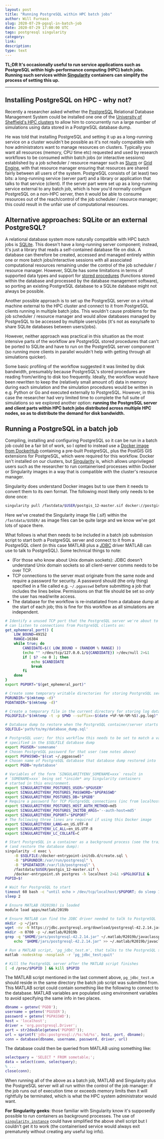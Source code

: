 ```yaml
---
layout: post
title: "Running PostgreSQL within HPC batch jobs"
author: Will Furnass
slug: 2020-07-29-pgsql-in-batch-job
date: 2020-07-29 17:00:00 UTC
tags: postgresql singularity
category:
link:
description:
type: text
---
```


**TL;DR It's occasionally useful to run service applications such as PostgreSQL *within* high-performance computing (HPC) batch jobs.
Running such services within [Singularity][singularity] containers can simplify the process of setting this up.**

---

## Installing PostgreSQL on HPC - why not?

Recently a researcher asked whether the [PostgreSQL][postgresql] Relational Database Management System
could be installed one one of the [University of Sheffield's HPC clusters][uos-hpc]
to allow him to concurrently run a large number of simulations using data stored in a PostgreSQL database dump.

He was told that installing PostgreSQL and setting it up as a long-running service on a cluster wouldn't be possible as
it's not really compatible with how administrators want to manage resources on clusters.
Typically you want all resources (memory, CPU time etc) requested and used by research workflows
to be consumed *within* batch jobs (or interactive sessions) established by a job scheduler / resource manager such as [Slurm][slurm] or [Grid Engine][gridengine],
with that resource manager ensuring that resources are shared fairly between all users of the system.
PostgreSQL consists of (at least) two bits: a long-running service (server part) and a library or application that talks to that service (client).
If the server part were set up as a long-running service external to any batch job,
which is how you'd normally configure PostgreSQL on a non-HPC server,
then it would be able to consume resources out of the reach/control of the job scheduler / resource manager;
this could result in the unfair use of computational resources.

## Alternative approaches: SQLite or an external PostgreSQL?

A relational database system more naturally compatible with HPC batch jobs is [SQLite][sqlite].
This doesn't have a long-running server component;
instead, it's just a library that reads a self-contained database file on disk.
A database can therefore be created, accessed and managed entirely within one or more batch jobs/interactive sessions
with all associated computational resources remaining under the control of the job scheduler / resource manager.
However, SQLite has some limitations in terms of
supported data types and
support for [stored procedures][pg-stored-proc]
(functions stored within the database and processed by the database management software),
so porting an existing PostgreSQL database to a SQLite database might not always be possible.

Another possible approach is to set up the PostgreSQL server on a virtual machine external to the HPC cluster
and connect to it from PostgreSQL clients running in multiple batch jobs.
This wouldn't cause problems for the job scheduler / resource manager and
would allow databases managed by PostgreSQL to be accessed by multiple users/jobs
(it's not as easy/safe to share SQLite databases between users/jobs).

However, neither approach was practical in this situation as
the most intensive parts of the workflow are PostgreSQL stored procedures that can't be ported to SQLite and
have to run on the PostgreSQL server component
(so running more clients in parallel wouldn't help with getting through all simulations quicker).

Some basic profiling of the workflow suggested it was limited by disk bandwidth,
presumably because PostgreSQL's stored procedures are reading from/writing to disk too frequently.
Ideally, the workflow would have been rewritten to keep the (relatively small amount of) data in memory during each simulation and
the simulation procedures would be written in e.g. Python or Go and executed externally to PostgreSQL.
However, in this case the researcher had very limited time to complete the full suite of simulations
so we explored another option: **running the PostgreSQL server and client parts within HPC batch jobs distributed across multiple HPC nodes,
so as to distribute the demand for disk bandwidth.**

## Running a PostgreSQL in a batch job

Compiling, installing and configuring PostgreSQL so it can be run in a batch job could be a fair bit of work,
so I opted to instead use a [Docker image from DockerHub](https://registry.hub.docker.com/r/postgis/postgis/)
containing a pre-built PostgreSQL, plus the PostGIS GIS extensions for PostgreSQL, which were required for this workflow.
Docker isn't installed on our clusters, but [Singularity][singularity] is,
which allows unprivileged users such as the researcher to run containerised processes within Docker or Singularity images
in a way that is compatible with the cluster's resource manager.

Singularity does understand Docker images but to use them it needs to convert them to its own format.  The following most likely only needs to be done once:

```sh
singularity pull /fastdata/$USER/postgis_12-master.sif docker://postgis/postgis:12-master
```

Here we've created the Singularity image file (.sif) within the `/fastdata/$USER/` as image files can be quite large and we know we've got lots of space there.

What follows is what then needs to be included in a batch job submission script 
to start both a PostgreSQL server and connect to it from a PostgreSQL client 
(in this case MATLAB plus a [JDBC][ml-jdbc] driver MATLAB can use to talk to PostgreSQL).
Some technical things to note:

 - (For those who know about Unix domain sockets):
   JDBC doesn't understand Unix domain sockets
   so all client-server comms needs to be over TCP.
 - TCP connections to the server must originate from the same node
   and require a password for security.
   A password should (the only thing) specified in a file called e.g. `~/.pgpasswd`
   before submitting a job that includes the lines below.
   Permissions on that file should be set so *only* the user has read/write access.
- The database for the workflow is re-instatiated from a database dump at the start of each job; 
  this is fine for this workflow as all simulations are independent.

```bash
# Identify a unused TCP port that the PostgreSQL server we're about to set up
# can listen to connections from PostgreSQL clients on:
get_ephemeral_port() {
    LOW_BOUND=49152
    RANGE=16384
    while true; do
        CANDIDATE=$(( LOW_BOUND + (RANDOM % RANGE) ))
        (echo "" >/dev/tcp/127.0.0.1/${CANDIDATE}) >/dev/null 2>&1
        if [ $? -ne 0 ]; then
            echo $CANDIDATE
            break
        fi
    done
}
export PGPORT="$(get_ephemeral_port)"

# Create some temporary writable directories for storing PostgreSQL server data
PGRUNDIR="$(mktemp -d)"
PGDATADIR="$(mktemp -d)"

# Create a temporary file in the current directory for storing log data.
PGLOGFILE="$(mktemp -t -p $PWD --suffix=-$(date +%F-%H-%M-%S).pg.log)"

# Database dump to restore when the PostgreSQL container/server starts
SQLFILE='path/to/my/database_dump.sql'

# PostgreSQL user; for this workflow this needs to be set to match a value
# specified in the $SQLFILE database dump
export PGUSER='somename'
# Chosen PostgreSQL password for that user (see notes above)
export PGPASSWD="$(cat ~/.pgpasswd)"
# Chosen name of PostgreSQL database that database dump restored into
export PGDB='mydatabase'

# Variables of the form `SINGULARITYENV_SOMENAME=xxx` result in
# `SOMENAME=xxx` being set *inside* any Singularity containers
# started in this environment.
export SINGULARITYENV_POSTGRES_USER="$PGUSER"
export SINGULARITYENV_POSTGRES_PASSWORD="$PGPASSWD"
export SINGULARITYENV_POSTGRES_DB="$PGDB"
# Require a password for TCP PostgreSQL connections (inc from localhost)
export SINGULARITYENV_POSTGRES_HOST_AUTH_METHOD=md5
export SINGULARITYENV_POSTGRES_INITDB_ARGS='--auth-host=md5'
export SINGULARITYENV_PGPORT="$PGPORT"
# The following three lines are required if using this Docker image
export SINGULARITYENV_LANG=en_US.UTF-8
export SINGULARITYENV_LC_ALL=en_US.UTF-8
export SINGULARITYENV_LC_COLLATE=C

# Start PostgreSQL in a container as a background process (see the trailing '&')
# (and restore the database dump):
singularity -d exec \
    -B $SQLFILE:/docker-entrypoint-initdb.d/create.sql \
    -B "$PGRUNDIR:/var/run/postgresql" \
    -B "$PGDATADIR:/var/lib/postgresql" \
    /fastdata/$USER/postgis_12-master.sif \
    /docker-entrypoint.sh postgres -h localhost 2>&1 >$PGLOGFILE &
PGPID=$!

# Wait for PostgreSQL to start
timeout 60 bash -c "until echo > /dev/tcp/localhost/$PGPORT; do sleep 1; done" 2>/dev/null
sleep 2

# Ensure MATLAB (R2019b) is loaded
module load apps/matlab/2019b

# Ensure MATLAB can find the JDBC driver needed to talk to PostgreSQL
mkdir -p ~/jars
wget -nv -N https://jdbc.postgresql.org/download/postgresql-42.2.14.jar -P ~/jars/
mkdir -m 0700 -p ~/.matlab/R2019b
grep -q "$HOME/jars/postgresql-42.2.14.jar" ~/.matlab/R2019b/javaclasspath.txt || \
    echo "$HOME/jars/postgresql-42.2.14.jar" >> ~/.matlab/R2019b/javaclasspath.txt

# Run a MATLAB script, 'pg_jdbc_test.m', that talks to the PostgreSQL server:
matlab -nodesktop -nosplash -r 'pg_jdbc_test;quit'

# Kill the PostgreSQL server after the MATLAB script finishes
[ -d /proc/$PGPID ] && kill $PGPID
```

The MATLAB script mentioned in the last comment above, `pg_jdbc_test.m`
should reside in the same directory the batch job script was submitted from.
This MATLAB script could contain something like the following to connect to the database.
MATLAB variables are populated using environment variables to avoid specifying the same info in two places.

```matlab
dbname = getenv('PGDB');
username = getenv('PGUSER');
password = getenv('PGPASSWD');
host = 'localhost';
driver = 'org.postgresql.Driver';
port = str2double(getenv('PGPORT'));
url = sprintf('jdbc:postgresql://%s:%d/%s', host, port, dbname);
conn = database(dbname, username, password, driver, url)
```

The database could then be queried from MATLAB using something like:

```matlab
selectquery = 'SELECT * FROM sometable;';
data = select(conn, selectquery);
% ...
close(conn);
```

When running all of the above as a batch job, MATLAB and Singularity plus the PostgreSQL server will all run within the control of the job manager:
if the job runs out of execution time or exceeds memory limits then it will rightfully be terminated, which is what the HPC system administrator would want.

**For Singularity geeks**: those familiar with Singularity know it's supposedly possible to run containers as background processes.
The use of [`singularity instance`](https://sylabs.io/guides/3.0/user-guide/running_services.html)
could have simplified the above shell script but
I couldn't get it to work
(the containerised service would always exit prematurely without creating any useful log info).

[gridengine]: https://arc.liv.ac.uk/trac/SGE
[postgresql]: https://www.postgresql.org/
[singularity]: https://sylabs.io/singularity/
[slurm]: https://slurm.schedmd.com/
[uos-hpc]: https://docs.hpc.shef.ac.uk/en/latest/
[sqlite]: https://www.sqlite.org/index.html
[ml-jdbc]: https://uk.mathworks.com/products/database/driver-installation.html
[pg-stored-proc]: https://www.postgresql.org/docs/12/xplang.html
